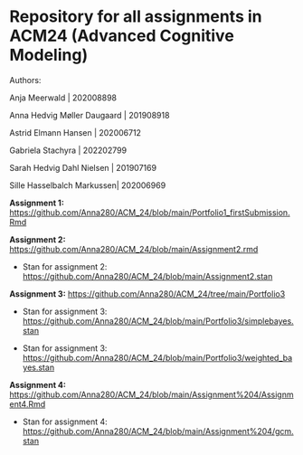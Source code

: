 # Repository for all assignments in ACM24 (Advanced Cognitive Modeling)

Authors:

Anja Meerwald | 202008898

Anna Hedvig Møller Daugaard | 201908918

Astrid Elmann Hansen | 202006712

Gabriela Stachyra | 202202799

Sarah Hedvig Dahl Nielsen | 201907169

Sille Hasselbalch Markussen| 202006969




**Assignment 1:** https://github.com/Anna280/ACM_24/blob/main/Portfolio1_firstSubmission.Rmd


**Assignment 2:** https://github.com/Anna280/ACM_24/blob/main/Assignment2.rmd
  
-  Stan for assignment 2:   https://github.com/Anna280/ACM_24/blob/main/Assignment2.stan

  
**Assignment 3:** https://github.com/Anna280/ACM_24/tree/main/Portfolio3
  
-  Stan for assignment 3:   https://github.com/Anna280/ACM_24/blob/main/Portfolio3/simplebayes.stan

-  Stan for assignment 3:   https://github.com/Anna280/ACM_24/blob/main/Portfolio3/weighted_bayes.stan 

                           
**Assignment 4:** https://github.com/Anna280/ACM_24/blob/main/Assignment%204/Assignment4.Rmd 

- Stan for assignment 4:    https://github.com/Anna280/ACM_24/blob/main/Assignment%204/gcm.stan 
  
